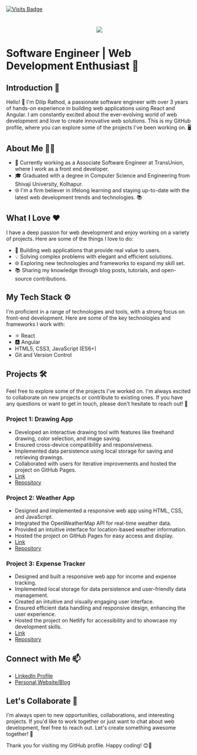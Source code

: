[![Visits Badge](https://badges.strrl.dev/visits/diliprathodrd/diliprathodrd)](https://badges.strrl.dev)

<h1 align="center">
    <a href="https://git.io/typing-svg">
        <img src="https://readme-typing-svg.herokuapp.com/?font=Righteous&size=35&center=true&Center=true&&width=500&height=70&duration=4000&lines=Hi+There!+👋;+I'm+Dilip+Rathod!+🙋;"/>
    </a>
</h1>

# Software Engineer | Web Development Enthusiast 🚀

## Introduction 🌟

Hello! 👋 I'm Dilip Rathod, a passionate software engineer with over 3 years of hands-on experience in building web applications using React and Angular. I am constantly excited about the ever-evolving world of web development and love to create innovative web solutions. This is my GitHub profile, where you can explore some of the projects I've been working on. 🖥️

## About Me 🧑‍💻

- 💼 Currently working as a Associate Software Engineer at TransUnion, where I work as a front end developer.
- 🎓 Graduated with a degree in Computer Science and Engineering from Shivaji University, Kolhapur.
- 🌐 I'm a firm believer in lifelong learning and staying up-to-date with the latest web development trends and technologies. 📚

## What I Love ❤️

I have a deep passion for web development and enjoy working on a variety of projects. Here are some of the things I love to do:

- 🚀 Building web applications that provide real value to users.
- 💡 Solving complex problems with elegant and efficient solutions.
- 🌐 Exploring new technologies and frameworks to expand my skill set.
- 📚 Sharing my knowledge through blog posts, tutorials, and open-source contributions.

## My Tech Stack ⚙️

I'm proficient in a range of technologies and tools, with a strong focus on front-end development. Here are some of the key technologies and frameworks I work with:

- ⚛️ React
- 🅰️ Angular
- HTML5, CSS3, JavaScript (ES6+)
- Git and Version Control

## Projects 🛠️

Feel free to explore some of the projects I've worked on. I'm always excited to collaborate on new projects or contribute to existing ones. If you have any questions or want to get in touch, please don't hesitate to reach out! 🤝

### Project 1: Drawing App

- Developed an interactive drawing tool with features like freehand drawing, color selection, and image saving.
- Ensured cross-device compatibility and responsiveness.
- Implemented data persistence using local storage for saving and retrieving drawings.
- Collaborated with users for iterative improvements and hosted the project on GitHub Pages.
- [Link](https://diliprathodrd.github.io/drawApp/)
- [Repository](https://github.com/diliprathodrd/drawApp)

### Project 2: Weather App

- Designed and implemented a responsive web app using HTML, CSS, and JavaScript.
- Integrated the OpenWeatherMap API for real-time weather data.
- Provided an intuitive interface for location-based weather information.
- Hosted the project on GitHub Pages for easy access and display.
- [Link](https://diliprathodrd.github.io/Weather-App/)
- [Repository](https://github.com/diliprathodrd/Weather-App)

### Project 3: Expense Tracker

- Designed and built a responsive web app for income and expense tracking.
- Implemented local storage for data persistence and user-friendly data management.
- Created an intuitive and visually engaging user interface.
- Ensured efficient data handling and responsive design, enhancing the user experience.
- Hosted the project on Netlify for accessibility and to showcase my development skills.
- [Link](https://pratidip-expense-tracker.netlify.app/)
- [Repository](https://github.com/diliprathodrd/expense-tracker)

## Connect with Me 📫

- [LinkedIn Profile](https://www.linkedin.com/in/dilip-rathod)
- [Personal Website/Blog](https://www.diliprathod.in/)

## Let's Collaborate 🤩

I'm always open to new opportunities, collaborations, and interesting projects. If you'd like to work together or just want to chat about web development, feel free to reach out. Let's create something awesome together! 🚀

Thank you for visiting my GitHub profile. Happy coding! 😊🚀
